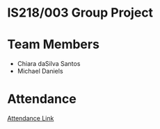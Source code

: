 # IS218/003 Group Project

# Team Members
- Chiara daSilva Santos
- Michael Daniels

# Attendance
[Attendance Link](attendance.md)